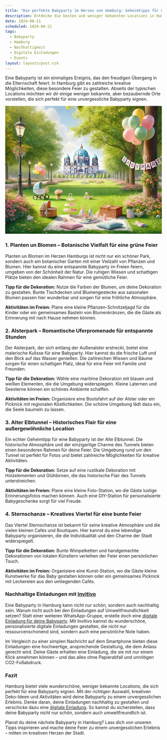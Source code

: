 ```yaml
---
title: "Die perfekte Babyparty im Herzen von Hamburg: Geheimtipps für eine unvergessliche Feier"
description: Entdecke die besten und weniger bekannten Locations in Hamburg für eine Babyparty, inklusive nachhaltiger Dekorationstipps und personalisierten digitalen Einladungen.
date: 2024-08-21
scheduled: 2024-08-21
tags:
  - Babyparty
  - Hamburg
  - Nachhaltigkeit
  - Digitale Einladungen
  - Events
layout: layouts/post.njk
---
```


Eine Babyparty ist ein einmaliges Ereignis, das den freudigen Übergang in die Elternschaft feiert. In Hamburg gibt es zahlreiche kreative Möglichkeiten, diese besondere Feier zu gestalten. Abseits der typischen Locations möchten wir dir einige weniger bekannte, aber bezaubernde Orte vorstellen, die sich perfekt für eine unvergessliche Babyparty eignen.

![Babyparty im Park](/img/picnic-park.webp)

### 1. **Planten un Blomen – Botanische Vielfalt für eine grüne Feier**

Planten un Blomen im Herzen Hamburgs ist nicht nur ein schöner Park, sondern auch ein botanischer Garten mit einer Vielzahl von Pflanzen und Blumen. Hier kannst du eine entspannte Babyparty im Freien feiern, umgeben von der Schönheit der Natur. Die ruhigen Wiesen und schattigen Plätze bieten den idealen Rahmen für eine gemütliche Feier.

**Tipp für die Dekoration:** Nutze die Farben der Blumen, um deine Dekoration zu gestalten. Bunte Tischdecken und Blumengestecke aus saisonalen Blumen passen hier wunderbar und sorgen für eine fröhliche Atmosphäre.

**Aktivitäten im Freien:** Plane eine kleine Pflanzen-Schnitzeljagd für die Kinder oder ein gemeinsames Basteln von Blumenkränzen, die die Gäste als Erinnerung mit nach Hause nehmen können.

### 2. **Alsterpark – Romantische Uferpromenade für entspannte Stunden**

Der Alsterpark, der sich entlang der Außenalster erstreckt, bietet eine malerische Kulisse für eine Babyparty. Hier kannst du die frische Luft und den Blick auf das Wasser genießen. Die zahlreichen Wiesen und Bäume sorgen für einen schattigen Platz, ideal für eine Feier mit Familie und Freunden.

**Tipp für die Dekoration:** Wähle eine maritime Dekoration mit blauen und weißen Elementen, die die Umgebung widerspiegeln. Kleine Laternen und Seesterne können ein schönes Ambiente schaffen.

**Aktivitäten im Freien:** Organisiere eine Bootsfahrt auf der Alster oder ein Picknick mit regionalen Köstlichkeiten. Die schöne Umgebung lädt dazu ein, die Seele baumeln zu lassen.

### 3. **Alter Elbtunnel – Historisches Flair für eine außergewöhnliche Location**

Ein echter Geheimtipp für eine Babyparty ist der Alte Elbtunnel. Die historische Atmosphäre und der einzigartige Charme des Tunnels bieten einen besonderen Rahmen für deine Feier. Die Umgebung rund um den Tunnel ist perfekt für Fotos und bietet zahlreiche Möglichkeiten für kreative Aktivitäten.

**Tipp für die Dekoration:** Setze auf eine rustikale Dekoration mit Holzelementen und Glühbirnen, die das historische Flair des Tunnels unterstreichen.

**Aktivitäten im Freien:** Plane eine kleine Foto-Station, wo die Gäste lustige Erinnerungsfotos machen können. Auch eine DIY-Station für personalisierte Babygeschenke sorgt für viel Freude.

### 4. **Sternschanze – Kreatives Viertel für eine bunte Feier**

Das Viertel Sternschanze ist bekannt für seine kreative Atmosphäre und die vielen kleinen Cafés und Boutiquen. Hier kannst du eine lebendige Babyparty organisieren, die die Individualität und den Charme der Stadt widerspiegelt.

**Tipp für die Dekoration:** Bunte Wimpelketten und handgemachte Dekorationen von lokalen Künstlern verleihen der Feier einen persönlichen Touch.

**Aktivitäten im Freien:** Organisiere eine Kunst-Station, wo die Gäste kleine Kunstwerke für das Baby gestalten können oder ein gemeinsames Picknick mit Leckereien aus den umliegenden Cafés.

### **Nachhaltige Einladungen mit [Invitivo](https://invitivo.com/create)**

Eine Babyparty in Hamburg kann nicht nur schön, sondern auch nachhaltig sein. Warum nicht auch bei den Einladungen auf Umweltfreundlichkeit setzen? Statt einer weiteren WhatsApp-Gruppe, erstelle doch eine [digitale Einladung für deine Babyparty](https://invitivo.com/). Mit Invitivo kannst du wunderschöne, personalisierte digitale Einladungen gestalten, die nicht nur ressourcenschonend sind, sondern auch eine persönliche Note haben.

Im Vergleich zu einer simplen Nachricht auf dem Smartphone bieten diese Einladungen eine hochwertige, ansprechende Gestaltung, die dem Anlass gerecht wird. Deine Gäste erhalten eine Einladung, die sie mit nur einem Klick annehmen können – und das alles ohne Papierabfall und unnötigen CO2-Fußabdruck.

### **Fazit**

Hamburg bietet viele wunderschöne, weniger bekannte Locations, die sich perfekt für eine Babyparty eignen. Mit der richtigen Auswahl, kreativen Deko-Ideen und Aktivitäten wird deine Babyparty zu einem unvergesslichen Erlebnis. Denke daran, deine Einladungen nachhaltig zu gestalten und verschicke dazu eine [digitale Einladung](https://invitivo.com). So kannst du sicherstellen, dass deine Babyparty nicht nur schön, sondern auch umweltfreundlich ist.

Planst du deine nächste Babyparty in Hamburg? Lass dich von unseren Tipps inspirieren und mache deine Feier zu einem unvergesslichen Erlebnis – mitten im kreativen Herzen der Stadt.

